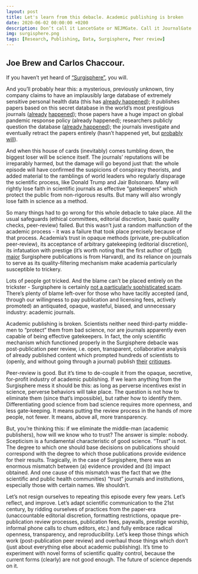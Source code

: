 ```yaml
---
layout: post
title: Let's learn from this debacle. Academic publishing is broken
date: 2020-06-02 00:00:00 +0200
description: Don’t call it LancetGate or NEJMGate. Call it JournalGate. Academic publishing is broken.
img: surgisphere.png
tags: [Research, Publishing, Data, Surgisphere, Peer review]
---
```



## Joe Brew and Carlos Chaccour.



If you haven’t yet heard of [“Surgisphere”](https://surgisphere.com/), you will.

And you’ll probably hear this: a mysterious, previously unknown, tiny company claims to have an implausibly large database of extremely sensitive personal health data (this has [already happened](https://www.youtube.com/watch?v=ZVoYZXPUS7w&feature=youtu.be&t=66)); it publishes papers based on this secret database in the world’s most prestigious journals ([already](https://www.thelancet.com/journals/lancet/article/PIIS0140-6736(20)31180-6/fulltext) [happened](https://www.nejm.org/doi/full/10.1056/NEJMoa2007621)); those papers have a huge impact on global pandemic response policy (already happened); researchers publicly question the database ([already happened](https://www.nytimes.com/reuters/2020/05/25/world/asia/25reuters-health-coronavirus-who-hydroxychloroquine.html)); the journals investigate and eventually retract the papers entirely (hasn’t happened yet, but [probably](https://www.nejm.org/doi/full/10.1056/NEJMe2020822?query=featured_home) [will](https://www.thelancet.com/lancet/article/s0140673620312903)).

And when this house of cards (inevitably) comes tumbling down, the biggest loser will be science itself. The journals’ reputations will be irreparably harmed, but the damage will go beyond just that: the whole episode will have confirmed the suspicions of conspiracy theorists, and added material to the ramblings of world leaders who regularly disparage the scientific process, like Donald Trump and Jair Bolsonaro. Many will rightly lose faith in scientific journals as effective “gatekeepers” which protect the public from non-rigorous results. But many will also wrongly lose faith in science as a method.

So many things had to go wrong for this whole debacle to take place. All the usual safeguards (ethical committees, editorial discretion, basic quality checks, peer-review) failed. But this wasn’t just a random malfunction of the academic process - it was a failure that took place precisely because of that process. Academia’s trust in opaque methods (private, pre-publication peer-review), its acceptance of arbitrary gatekeeping (editorial discretion), its infatuation with prestige (it’s worth noting that the first author of [both](https://www.thelancet.com/journals/lancet/article/PIIS0140-6736(20)31180-6/fulltext) [major](https://www.nejm.org/doi/full/10.1056/NEJMoa2007621) Surgisphere publications is from Harvard), and its reliance on journals to serve as its quality-filtering mechanism make academia particularly susceptible to trickery.

Lots of people got tricked. And the blame can’t be placed entirely on the trickster - Surgisphere is certainly [not a particularly sophisticated scam](http://freerangestats.info/blog/2020/05/30/implausible-health-data-firm). There’s plenty of blame left-over for those who have tacitly accepted (and, through our willingness to pay publication and licensing fees, actively promoted) an antiquated, opaque, wasteful, biased, and unnecessary industry: academic journals.

Academic publishing is broken. Scientists neither need third-party middle-men to “protect” them from bad science, nor are journals apparently even capable of being effective gatekeepers. In fact, the only scientific mechanism which functioned properly in the Surgisphere debacle was post-publication peer review, i.e. open, transparent, collaborative analysis of already published content which prompted hundreds of scientists to (openly, and without going through a journal) publish [their](https://zenodo.org/record/3864691#.XtbDX_Izbwp) [critiques](https://zenodo.org/record/3873178#.XtbDdPIzbwo).




Peer-review is good. But it’s time to de-couple it from the opaque, secretive, for-profit industry of academic publishing. If we learn anything from the Surgisphere mess it should be this: as long as perverse incentives exist in science, perverse behaviors will take place. The question is not how to eliminate them (since that’s impossible), but rather how to identify them. Differentiating good science from bad science requires more openness, and less gate-keeping. It means putting the review process in the hands of more people, not fewer. It means, above all, more transparency.

But, you’re thinking this: if we eliminate the middle-man (academic publishers), how will we know who to trust? The answer is simple: nobody. Scepticism is a fundamental characteristic of good science. “Trust” is not. The degree to which one should base decisions on publications should correspond with the degree to which those publications provide evidence for their results. Tragically, in the case of Surgisphere, there was an enormous mismatch between (a) evidence provided and (b) impact obtained. And one cause of this mismatch was the fact that we (the scientific and public health communities) “trust” journals and institutions, especially those with certain names. We shouldn’t.

Let’s not resign ourselves to repeating this episode every few years. Let’s reflect, and improve. Let’s adapt scientific communication to the 21st century, by ridding ourselves of practices from the paper-era (unaccountable editorial discretion, formatting restrictions, opaque pre-publication review processes, publication fees, paywalls, prestige worship, informal phone calls to chum editors, etc.) and fully embrace radical openness, transparency, and reproducibility. Let’s keep those things which work (post-publication peer review) and overhaul those things which don’t (just about everything else about academic publishing). It’s time to experiment with novel forms of scientific quality control, because the current forms (clearly) are not good enough. The future of science depends on it.
